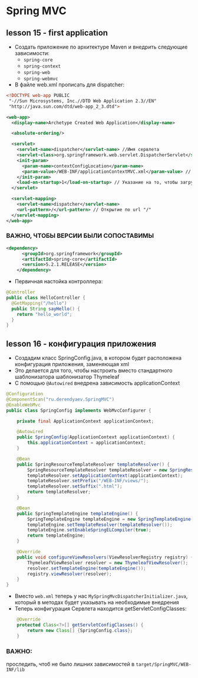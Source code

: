 # Spring MVC
## lesson 15 - first application

- Создать приложение по архитектуре Maven и внедрить следующие зависимости:
  - `spring-core`
  - `spring-context`
  - `spring-web`
  - `spring-webmvc`
- В файле web.xml прописать для dispatcher:
```xml
<!DOCTYPE web-app PUBLIC
 "-//Sun Microsystems, Inc.//DTD Web Application 2.3//EN"
 "http://java.sun.com/dtd/web-app_2_3.dtd">

<web-app>
  <display-name>Archetype Created Web Application</display-name>

  <absolute-ordering/>

  <servlet>
    <servlet-name>dispatcher</servlet-name> //Имя сервлета
    <servlet-class>org.springframework.web.servlet.DispatcherServlet</servlet-class> // Импорт сервлета
    <init-param>
      <param-name>contextConfigLocation</param-name>
      <param-value>/WEB-INF/applicationContextMVC.xml</param-value> // Импорт конфигурации
    </init-param>
    <load-on-startup>1</load-on-startup> // Указание на то, чтобы загружался первым
  </servlet>

  <servlet-mapping>
    <servlet-name>dispatcher</servlet-name>
    <url-pattern>/</url-pattern> // Открытие по url "/"
  </servlet-mapping>
</web-app>
```
### ВАЖНО, ЧТОБЫ ВЕРСИИ БЫЛИ СОПОСТАВИМЫ
```xml
<dependency>
      <groupId>org.springframework</groupId>
      <artifactId>spring-core</artifactId>
      <version>5.2.1.RELEASE</version>
    </dependency>
```
- Первичная настойка контроллера:
```java
@Controller
public class HelloController {
  @GetMapping("/hello")
  public String sayHello() {
    return "hello_world";
  }
}
```

## lesson 16 - конфигурация приложения
- Создадим класс SpringConfig.java, в котором будет расположена конфигурация приложения, заменяющая xml
- Это делается для того, чтобы настроить вместо стандартного шаблонизатора шаблонизатор Thymeleaf
- С помощью `@Autowired` внедрена зависимость applicationContext
```java
@Configuration
@ComponentScan("ru.derendyaev.SpringMVC")
@EnableWebMvc
public class SpringConfig implements WebMvcConfigurer {

    private final ApplicationContext applicationContext;

    @Autowired
    public SpringConfig(ApplicationContext applicationContext) {
        this.applicationContext = applicationContext;
    }

    @Bean
    public SpringResourceTemplateResolver templateResolver() {
        SpringResourceTemplateResolver templateResolver = new SpringResourceTemplateResolver();
        templateResolver.setApplicationContext(applicationContext);
        templateResolver.setPrefix("/WEB-INF/views/");
        templateResolver.setSuffix(".html");
        return templateResolver;
    }

    @Bean
    public SpringTemplateEngine templateEngine() {
        SpringTemplateEngine templateEngine = new SpringTemplateEngine();
        templateEngine.setTemplateResolver(templateResolver());
        templateEngine.setEnableSpringELCompiler(true);
        return templateEngine;
    }

    @Override
    public void configureViewResolvers(ViewResolverRegistry registry) {
        ThymeleafViewResolver resolver = new ThymeleafViewResolver();
        resolver.setTemplateEngine(templateEngine());
        registry.viewResolver(resolver);
    }
}
```
- Вместо `web.xml` теперь у нас `MySpringMvcDispatcherInitializer.java`, который в методах будет указывать на необходимые внедрения
- Теперь конфигурация Сервлета находится getServletConfigClasses:
```java
    @Override
    protected Class<?>[] getServletConfigClasses() {
        return new Class[] {SpringConfig.class};
    }
```
### ВАЖНО: 
проследить, чтоб не было лишних зависимостей в `target/SpringMVC/WEB-INF/lib`